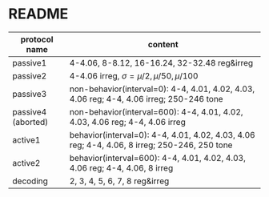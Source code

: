 # README

| protocol name      | content                                                      |
| ------------------ | ------------------------------------------------------------ |
| passive1           | 4-4.06, 8-8.12, 16-16.24, 32-32.48 reg&irreg                 |
| passive2           | 4-4.06 irreg, $\sigma=\mu/2,\mu/50,\mu/100$                  |
| passive3           | non-behavior(interval=0): 4-4, 4.01, 4.02, 4.03, 4.06 reg; 4-4, 4.06 irreg; 250-246 tone |
| passive4 (aborted) | non-behavior(interval=600): 4-4, 4.01, 4.02, 4.03, 4.06 reg; 4-4, 4.06 irreg |
| active1            | behavior(interval=0): 4-4, 4.01, 4.02, 4.03, 4.06 reg; 4-4, 4.06, 8 irreg; 250-246, 250 tone |
| active2            | behavior(interval=600): 4-4, 4.01, 4.02, 4.03, 4.06 reg; 4-4, 4.06, 8 irreg |
| decoding           | 2, 3, 4, 5, 6, 7, 8 reg&irreg                                |

